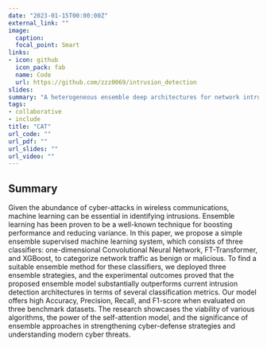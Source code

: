 ```yaml
---
date: "2023-01-15T00:00:00Z"
external_link: ""
image:
  caption:
  focal_point: Smart
links:
- icon: github
  icon_pack: fab
  name: Code
  url: https://github.com/zzz0069/intrusion_detection
slides:
summary: "A heterogeneous ensemble deep architectures for network intrusion detection"
tags:
- collaborative
- include
title: "CAT"
url_code: ""
url_pdf: ""
url_slides: ""
url_video: ""
---
```


## Summary
Given the abundance of cyber-attacks in wireless communications, machine learning can be
essential in identifying intrusions. Ensemble learning has been proven to be a well-known
technique for boosting performance and reducing variance. In this paper, we propose a
simple ensemble supervised machine learning system, which consists of three classifiers: one-dimensional Convolutional Neural Network, FT-Transformer, and XGBoost, to categorize
network traffic as benign or malicious. To find a suitable ensemble method for these classifiers, we deployed three ensemble strategies, and the experimental outcomes proved that the proposed ensemble model substantially outperforms current intrusion detection architectures in terms of several classification metrics. Our model offers high Accuracy, Precision, Recall, and F1-score when evaluated on three benchmark datasets. The research showcases the viability of various algorithms, the power of the self-attention model, and the significance of ensemble approaches in strengthening cyber-defense strategies and understanding modern cyber threats.
